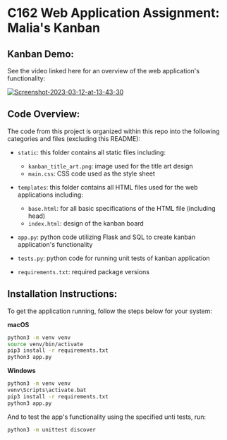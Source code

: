# C162 Web Application Assignment: Malia's Kanban

## **Kanban Demo:**

See the video linked here for an overview of the web application's functionality: 

<a href="https://ibb.co/gDgmKss"><img src="https://i.ibb.co/9qYc5RR/Screenshot-2023-03-12-at-13-43-30.png" alt="Screenshot-2023-03-12-at-13-43-30" border="0"></a>

## **Code Overview:**

The code from this project is organized within this repo into the following categories and files (excluding this README):

- `static`: this folder contains all static files including: 
    - `kanban_title_art.png`: image used for the title art design
    - `main.css`: CSS code used as the style sheet

- `templates`: this folder contains all HTML files used for the web applications including: 
    - `base.html`: for all basic specifications of the HTML file (including head)
    - `index.html`: design of the kanban board

- `app.py`: python code utilizing Flask and SQL to create kanban application's functionality 

- `tests.py`: python code for running unit tests of kanban application

- `requirements.txt`: required package versions 

## **Installation Instructions:**

To get the application running, follow the steps below for your system: 

**macOS**

```bash
python3 -m venv venv
source venv/bin/activate
pip3 install -r requirements.txt
python3 app.py
```

**Windows**

```bash
python3 -m venv venv
venv\Scripts\activate.bat
pip3 install -r requirements.txt
python3 app.py
```

And to test the app's functionality using the specified unti tests, run: 

```bash
python3 -m unittest discover
```